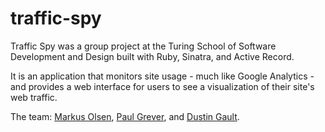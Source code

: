 # traffic-spy

Traffic Spy was a group project at the Turing School of Software Development and Design built with Ruby, Sinatra, and Active Record.

It is an application that monitors site usage - much like Google Analytics - and provides a web interface for users to see a visualization of their site's web traffic.

The team: [Markus Olsen](https://github.com/neslom), [Paul Grever](https://github.com/paulgrever), and [Dustin Gault](https://github.com/DSynergy).
